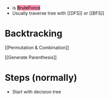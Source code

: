 - is <mark style="background: #FF5582A6;">BruteForce</mark>
- Usually traverse tree with [[DFS]] or [[BFS]]

# Backtracking

[[Permutation & Combination]]

[[Generate Parenthesis]]

# Steps (normally)

- Start with decision tree